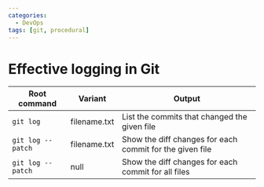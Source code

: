 ```yaml
---
categories:
  - DevOps
tags: [git, procedural]
---
```


# Effective logging in Git

| Root command      | Variant      | Output                                                   |
| ----------------- | ------------ | -------------------------------------------------------- |
| `git log`         | filename.txt | List the commits that changed the given file             |
| `git log --patch` | filename.txt | Show the diff changes for each commit for the given file |
| `git log --patch` | null         | Show the diff changes for each commit for all files      |
